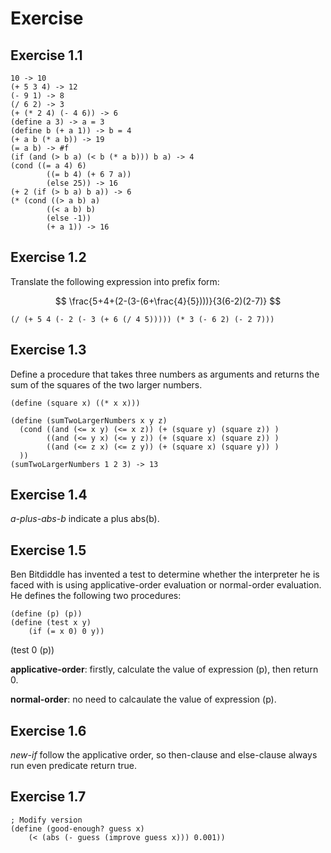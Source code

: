# Exercise

## Exercise 1.1

```Lisp
10 -> 10
(+ 5 3 4) -> 12
(- 9 1) -> 8
(/ 6 2) -> 3
(+ (* 2 4) (- 4 6)) -> 6
(define a 3) -> a = 3
(define b (+ a 1)) -> b = 4
(+ a b (* a b)) -> 19
(= a b) -> #f
(if (and (> b a) (< b (* a b))) b a) -> 4
(cond ((= a 4) 6)
        ((= b 4) (+ 6 7 a))
        (else 25)) -> 16
(+ 2 (if (> b a) b a)) -> 6
(* (cond ((> a b) a)
        ((< a b) b)
        (else -1))
        (+ a 1)) -> 16
```

## Exercise 1.2

Translate the following expression into prefix form:

$$
\frac{5+4+(2-(3-(6+\frac{4}{5})))}{3(6-2)(2-7)}
$$

```Lisp
(/ (+ 5 4 (- 2 (- 3 (+ 6 (/ 4 5))))) (* 3 (- 6 2) (- 2 7)))
```

## Exercise 1.3

Define a procedure that takes three numbers as arguments and returns the sum of the squares of the two larger numbers.

```Lisp
(define (square x) ((* x x)))

(define (sumTwoLargerNumbers x y z)
  (cond ((and (<= x y) (<= x z)) (+ (square y) (square z)) )
        ((and (<= y x) (<= y z)) (+ (square x) (square z)) )
        ((and (<= z x) (<= z y)) (+ (square x) (square y)) )
  ))
(sumTwoLargerNumbers 1 2 3) -> 13
```

## Exercise 1.4

*a-plus-abs-b* indicate a plus abs(b).

## Exercise 1.5

Ben Bitdiddle has invented a test to determine whether the interpreter he is faced with is using applicative-order evaluation or normal-order evaluation. He defines the following two procedures:

```Lisp
(define (p) (p))
(define (test x y)
    (if (= x 0) 0 y))
```

(test 0 (p))

**applicative-order**: firstly, calculate the value of expression (p), then return 0.

**normal-order**: no need to calcaulate the value of expression (p).

## Exercise 1.6

*new-if* follow the applicative order, so then-clause and else-clause always run even predicate return true.

## Exercise 1.7

```Lisp
; Modify version
(define (good-enough? guess x)
    (< (abs (- guess (improve guess x))) 0.001))
```

